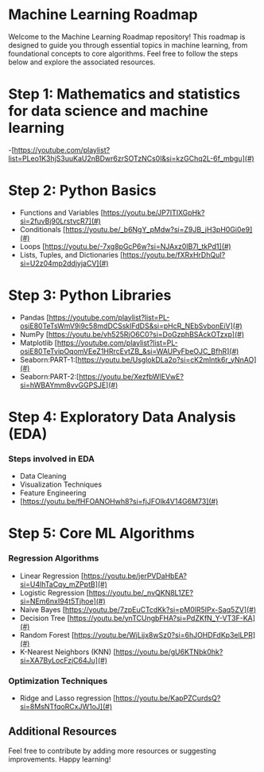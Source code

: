 # Machine Learning Roadmap

Welcome to the Machine Learning Roadmap repository! This roadmap is designed to guide you through essential topics in machine learning, from foundational concepts to core algorithms. Feel free to follow the steps below and explore the associated resources.

# Step 1: Mathematics and statistics for data science and machine learning

-[https://youtube.com/playlist?list=PLeo1K3hjS3uuKaU2nBDwr6zrSOTzNCs0l&si=kzGChq2L-6f_mbgu](#)

# Step 2: Python Basics

- Functions and Variables [https://youtu.be/JP7ITIXGpHk?si=2fuvBj90LrstvcR7](#)
- Conditionals [https://youtu.be/_b6NgY_pMdw?si=Z9JB_jH3pH0Gi0e9](#)
- Loops [https://youtu.be/-7xg8pGcP6w?si=NJAxz0IB7l_tkPd1](#)
- Lists, Tuples, and Dictionaries [https://youtu.be/fXRxHrDhQuI?si=U2z04mp2ddjyjaCV](#)

# Step 3: Python Libraries

- Pandas [https://youtube.com/playlist?list=PL-osiE80TeTsWmV9i9c58mdDCSskIFdDS&si=pHcR_NEbSvbonEiV](#)
- NumPy [https://youtu.be/vh525RjO6C0?si=DoGzphBSAckOTzxp](#)
- Matplotlib [https://youtube.com/playlist?list=PL-osiE80TeTvipOqomVEeZ1HRrcEvtZB_&si=WAUPyFbeOJC_BfhR](#)
- Seaborn:PART-1:[https://youtu.be/UsglokDLa2o?si=cK2mlntk6r_yNnAO](#)
- Seaborn:PART-2:[https://youtu.be/XezfbWlEVwE?si=hWBAYmm8vvGGPSJE](#)

# Step 4: Exploratory Data Analysis (EDA)

### Steps involved in EDA
- Data Cleaning
- Visualization Techniques
- Feature Engineering
- [https://youtu.be/fHFOANOHwh8?si=fjJFOlk4V14G6M73](#)

# Step 5: Core ML Algorithms

### Regression Algorithms

- Linear Regression
  [https://youtu.be/jerPVDaHbEA?si=U4lhTaCqy_mZPptB](#)
- Logistic Regression
  [https://youtu.be/_nvQKN8L1ZE?si=NEm6nxI94t5Tjhoe](#)
- Naive Bayes
  [https://youtu.be/7zpEuCTcdKk?si=pM0lR5IPx-Saq5ZV](#)
- Decision Tree
  [https://youtu.be/ynTCUngbFHA?si=PdZKfN_Y-VT3F-KA](#)
- Random Forest
  [https://youtu.be/WjLjjx8wSz0?si=6hJOHDFdKp3elLPR](#)
- K-Nearest Neighbors (KNN)
  [https://youtu.be/gU6KTNbk0hk?si=XA7ByLocFzjC64Ju](#)

### Optimization Techniques
- Ridge and Lasso regression [https://youtu.be/KapPZCurdsQ?si=8MsNTfqoRCxJW1oJ](#)

## Additional Resources

Feel free to contribute by adding more resources or suggesting improvements. Happy learning!
